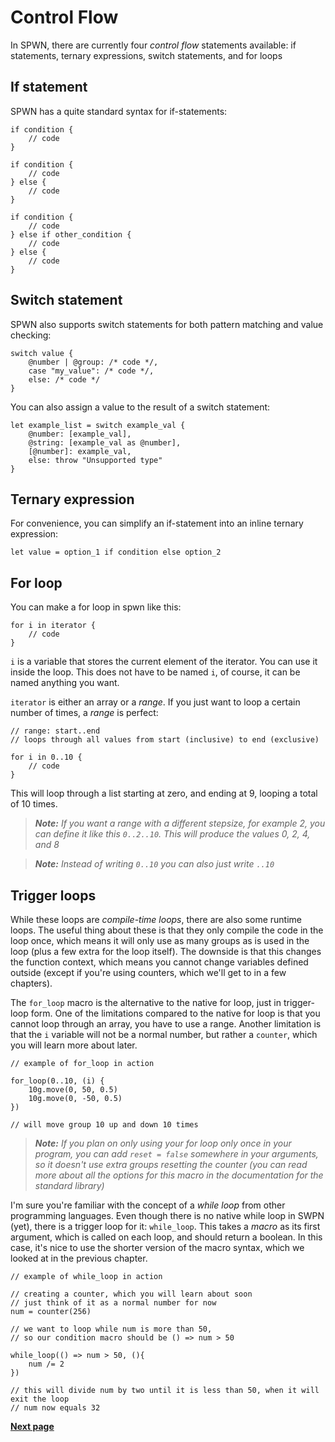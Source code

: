 # Control Flow

In SPWN, there are currently four _control flow_ statements available: if statements, ternary expressions, switch statements, and for loops

## If statement

SPWN has a quite standard syntax for if-statements:

```spwn
if condition {
    // code
}

if condition {
    // code
} else {
    // code
}

if condition {
    // code
} else if other_condition {
    // code
} else {
    // code
}
```

## Switch statement

SPWN also supports switch statements for both pattern matching and value checking:

```spwn
switch value {
    @number | @group: /* code */,
    case "my_value": /* code */,
    else: /* code */
}
```

You can also assign a value to the result of a switch statement:

```spwn
let example_list = switch example_val {
    @number: [example_val],
    @string: [example_val as @number],
    [@number]: example_val,
    else: throw "Unsupported type"
}
```

## Ternary expression

For convenience, you can simplify an if-statement into an inline ternary expression:

```spwn
let value = option_1 if condition else option_2 
```
## For loop

You can make a for loop in spwn like this:

```spwn
for i in iterator {
    // code
}
```

`i` is a variable that stores the current element of the iterator. You can use it inside the loop. This does not have to be named `i`, of course, it can be named anything you want.

`iterator` is either an array or a _range_. If you just want to loop a certain number of times, a _range_ is perfect:

```spwn
// range: start..end
// loops through all values from start (inclusive) to end (exclusive)

for i in 0..10 {
    // code
}
```

This will loop through a list starting at zero, and ending at 9, looping a total of 10 times.

> _**Note:** If you want a range with a different stepsize, for example 2, you can define it like this `0..2..10`. This will produce the values 0, 2, 4, and 8_

> _**Note:** Instead of writing `0..10` you can also just write `..10`_

## Trigger loops

While these loops are _compile-time loops_, there are also some runtime loops. The useful thing about these is that they only compile the code in the loop once, which means it will only use as many groups as is used in the loop (plus a few extra for the loop itself). The downside is that this changes the function context, which means you cannot change variables defined outside (except if you're using counters, which we'll get to in a few chapters).

The `for_loop` macro is the alternative to the native for loop, just in trigger-loop form. One of the limitations compared to the native for loop is that you cannot loop through an array, you have to use a range. Another limitation is that the `i` variable will not be a normal number, but rather a `counter`, which you will learn more about later.

```spwn
// example of for_loop in action

for_loop(0..10, (i) {
    10g.move(0, 50, 0.5)
    10g.move(0, -50, 0.5)
})

// will move group 10 up and down 10 times
```

> _**Note:** If you plan on only using your for loop only once in your program, you can add `reset = false` somewhere in your arguments, so it doesn't use extra groups resetting the counter (you can read more about all the options for this macro in the documentation for the standard library)_

I'm sure you're familiar with the concept of a _while loop_ from other programming languages. Even though there is no native while loop in SWPN (yet), there is a trigger loop for it: `while_loop`. This takes a _macro_ as its first argument, which is called on each loop, and should return a boolean. In this case, it's nice to use the shorter version of the macro syntax, which we looked at in the previous chapter.

```spwn
// example of while_loop in action

// creating a counter, which you will learn about soon
// just think of it as a normal number for now
num = counter(256)

// we want to loop while num is more than 50,
// so our condition macro should be () => num > 50

while_loop(() => num > 50, (){
    num /= 2
})

// this will divide num by two until it is less than 50, when it will exit the loop
// num now equals 32
```

[**Next page**](triggerlanguage/5counter.md)
